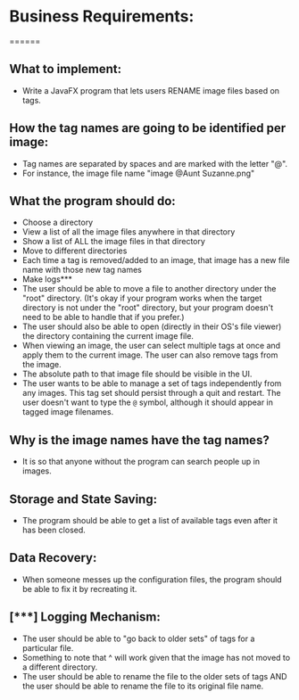 # Business Requirements:
======

## What to implement:
- Write a JavaFX program that lets users RENAME image files based on tags.

## How the tag names are going to be identified per image:
- Tag names are separated by spaces and are marked with the letter "@". 
- For instance, the image file name "image @Aunt Suzanne.png"

## What the program should do:
- Choose a directory
- View a list of all the image files anywhere in that directory
- Show a list of ALL the image files in that directory
- Move to different directories
- Each time a tag is removed/added to an image, that image has a new file name with those new tag names
- Make logs***
- The user should be able to move a file to another directory under the "root" directory. (It's okay if your program works when the target directory is not under the "root" directory, but your program doesn't need to be able to handle that if you prefer.)
- The user should also be able to open (directly in their OS's file viewer) the directory containing the current image file.
- When viewing an image, the user can select multiple tags at once and apply them to the current image. The user can also remove tags from the image.
- The absolute path to that image file should be visible in the UI.
- The user wants to be able to manage a set of tags independently from any
images. This tag set should persist through a quit and restart. The user
doesn't want to type the `@` symbol, although it should appear in tagged image filenames.

## Why is the image names have the tag names?
- It is so that anyone without the program can search people up in images.

## Storage and State Saving:
- The program should be able to get a list of available tags even after it has been closed.

## Data Recovery:
- When someone messes up the configuration files, the program should be able to fix it by
  recreating it.

## [***] Logging Mechanism:
- The user should be able to "go back to older sets" of tags for a particular file.
- Something to note that ^ will work given that the image has not moved to a different directory.
- The user should be able to rename the file to the older sets of tags AND
  the user should be able to rename the file to its original file name.